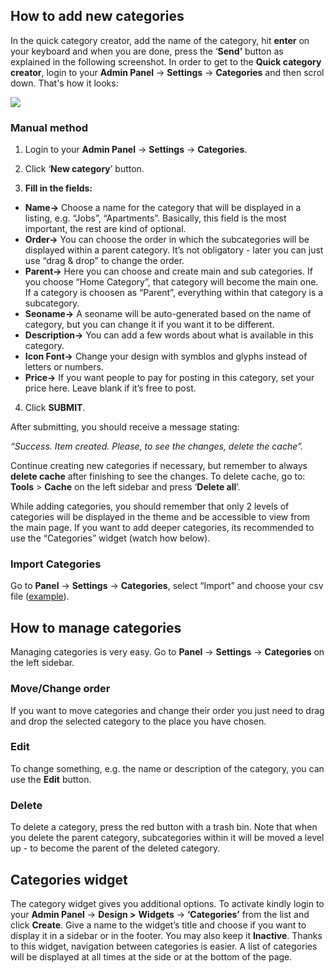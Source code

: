 ## How to add new categories


In the quick category creator, add the name of the category, hit  **enter**  on your keyboard and when you are done, press the ‘**Send’** button as explained in the following screenshot. In order to get to the **Quick category creator**, login to your **Admin Panel** -> **Settings** -> **Categories** and then scrol down. That's how it looks:

![](https://raw.githubusercontent.com/yclas/guides/master/images/Quck%20category%20creator.jpg)


### Manual method

1. Login to your  **Admin Panel**  ->  **Settings**  ->  **Categories**.

2. Click ‘**New category**’ button.

3.  **Fill in the fields:**

-   **Name->**  Choose a name for the category that will be displayed in a listing, e.g. “Jobs”, “Apartments”. Basically, this field is the most important, the rest are kind of optional.
-   **Order->**  You can choose the order in which the subcategories will be displayed within a parent category. It’s not obligatory - later you can just use “drag & drop” to change the order.
-   **Parent->**  Here you can choose and create main and sub categories. If you choose “Home Category”, that category will become the main one. If a category is choosen as “Parent”, everything within that category is a subcategory.
-   **Seoname->**  A seoname will be auto-generated based on the name of category, but you can change it if you want it to be different.
-   **Description->**  You can add a few words about what is available in this category.
-  **Icon Font->** Change your design with symblos and glyphs instead of letters or numbers.
-   **Price->**  If you want people to pay for posting in this category, set your price here. Leave blank if it’s free to post.

4. Click  **SUBMIT**.


After submitting, you should receive a message stating:

*“_Success. Item created. Please, to see the changes, delete the cache”_.*

Continue creating new categories if necessary, but remember to always  **delete cache**  after finishing to see the changes. To delete cache, go to:  **Tools**  >  **Cache**  on the left sidebar and press ‘**Delete all**’.

While adding categories, you should remember that only 2 levels of categories will be displayed in the theme and be accessible to view from the main page. If you want to add deeper categories, its recommended to use the “Categories” widget (watch how below).

### Import Categories

Go to  **Panel**  ->  **Settings**  ->  **Categories**, select “Import” and choose your csv file ([example](https://raw.githubusercontent.com/yclas/yclas/master/install/samples/import/categories.csv)).

## How to manage categories

Managing categories is very easy. Go to  **Panel** ->  **Settings** -> **Categories**  on the left sidebar.

### Move/Change order

If you want to move categories and change their order you just need to drag and drop the selected category to the place you have chosen.

### Edit

To change something, e.g. the name or description of the category, you can use the  **Edit**  button.

### Delete

To delete a category, press the red button with a trash bin. Note that when you delete the parent category, subcategories within it will be moved a level up - to become the parent of the deleted category.

## Categories widget

The category widget gives you additional options. To activate kindly login to your  **Admin Panel**  ->  **Design >** **Widgets** ->  **‘Categories’** from the list and click  **Create**. Give a name to the widget’s title and choose if you want to display it in a sidebar or in the footer. You may also keep it  **Inactive**. Thanks to this widget, navigation between categories is easier. A list of categories will be displayed at all times at the side or at the bottom of the page.
